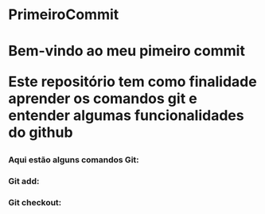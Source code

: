# PrimeiroCommit
<h1> Bem-vindo ao meu pimeiro commit
  
<p/> Este repositório tem como finalidade aprender os comandos git e entender algumas funcionalidades do github

<h3>Aqui estão alguns comandos Git:

<h3>Git add:


<h3>Git checkout:
